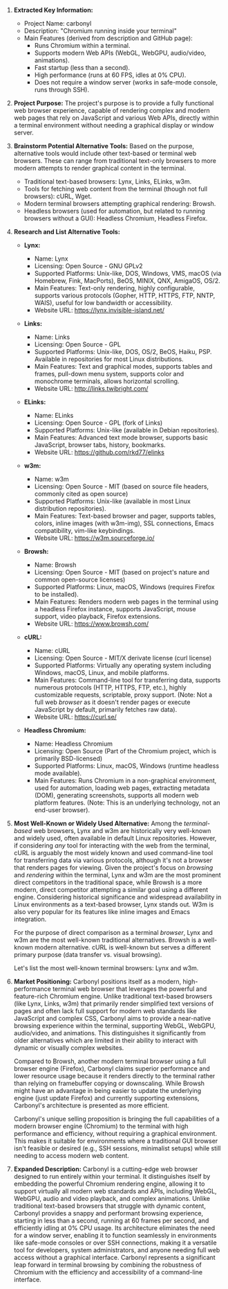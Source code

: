 1.  **Extracted Key Information:**
    *   Project Name: carbonyl
    *   Description: "Chromium running inside your terminal"
    *   Main Features (derived from description and GitHub page):
        *   Runs Chromium within a terminal.
        *   Supports modern Web APIs (WebGL, WebGPU, audio/video, animations).
        *   Fast startup (less than a second).
        *   High performance (runs at 60 FPS, idles at 0% CPU).
        *   Does not require a window server (works in safe-mode console, runs through SSH).

2.  **Project Purpose:**
    The project's purpose is to provide a fully functional web browser experience, capable of rendering complex and modern web pages that rely on JavaScript and various Web APIs, directly within a terminal environment without needing a graphical display or window server.

3.  **Brainstorm Potential Alternative Tools:**
    Based on the purpose, alternative tools would include other text-based or terminal web browsers. These can range from traditional text-only browsers to more modern attempts to render graphical content in the terminal.

    *   Traditional text-based browsers: Lynx, Links, ELinks, w3m.
    *   Tools for fetching web content from the terminal (though not full browsers): cURL, Wget.
    *   Modern terminal browsers attempting graphical rendering: Browsh.
    *   Headless browsers (used for automation, but related to running browsers without a GUI): Headless Chromium, Headless Firefox.

4.  **Research and List Alternative Tools:**

    *   **Lynx:**
        *   Name: Lynx
        *   Licensing: Open Source - GNU GPLv2
        *   Supported Platforms: Unix-like, DOS, Windows, VMS, macOS (via Homebrew, Fink, MacPorts), BeOS, MINIX, QNX, AmigaOS, OS/2.
        *   Main Features: Text-only rendering, highly configurable, supports various protocols (Gopher, HTTP, HTTPS, FTP, NNTP, WAIS), useful for low bandwidth or accessibility.
        *   Website URL: https://lynx.invisible-island.net/

    *   **Links:**
        *   Name: Links
        *   Licensing: Open Source - GPL
        *   Supported Platforms: Unix-like, DOS, OS/2, BeOS, Haiku, PSP. Available in repositories for most Linux distributions.
        *   Main Features: Text and graphical modes, supports tables and frames, pull-down menu system, supports color and monochrome terminals, allows horizontal scrolling.
        *   Website URL: http://links.twibright.com/

    *   **ELinks:**
        *   Name: ELinks
        *   Licensing: Open Source - GPL (fork of Links)
        *   Supported Platforms: Unix-like (available in Debian repositories).
        *   Main Features: Advanced text mode browser, supports basic JavaScript, browser tabs, history, bookmarks.
        *   Website URL: https://github.com/rkd77/elinks

    *   **w3m:**
        *   Name: w3m
        *   Licensing: Open Source - MIT (based on source file headers, commonly cited as open source)
        *   Supported Platforms: Unix-like (available in most Linux distribution repositories).
        *   Main Features: Text-based browser and pager, supports tables, colors, inline images (with w3m-img), SSL connections, Emacs compatibility, vim-like keybindings.
        *   Website URL: https://w3m.sourceforge.io/

    *   **Browsh:**
        *   Name: Browsh
        *   Licensing: Open Source - MIT (based on project's nature and common open-source licenses)
        *   Supported Platforms: Linux, macOS, Windows (requires Firefox to be installed).
        *   Main Features: Renders modern web pages in the terminal using a headless Firefox instance, supports JavaScript, mouse support, video playback, Firefox extensions.
        *   Website URL: https://www.browsh.com/

    *   **cURL:**
        *   Name: cURL
        *   Licensing: Open Source - MIT/X derivate license (curl license)
        *   Supported Platforms: Virtually any operating system including Windows, macOS, Linux, and mobile platforms.
        *   Main Features: Command-line tool for transferring data, supports numerous protocols (HTTP, HTTPS, FTP, etc.), highly customizable requests, scriptable, proxy support. (Note: Not a full web *browser* as it doesn't render pages or execute JavaScript by default, primarily fetches raw data).
        *   Website URL: https://curl.se/

    *   **Headless Chromium:**
        *   Name: Headless Chromium
        *   Licensing: Open Source (Part of the Chromium project, which is primarily BSD-licensed)
        *   Supported Platforms: Linux, macOS, Windows (runtime headless mode available).
        *   Main Features: Runs Chromium in a non-graphical environment, used for automation, loading web pages, extracting metadata (DOM), generating screenshots, supports all modern web platform features. (Note: This is an underlying technology, not an end-user browser).

5.  **Most Well-Known or Widely Used Alternative:**
    Among the *terminal-based* web browsers, Lynx and w3m are historically very well-known and widely used, often available in default Linux repositories. However, if considering *any* tool for interacting with the web from the terminal, cURL is arguably the most widely known and used command-line tool for transferring data via various protocols, although it's not a browser that renders pages for viewing. Given the project's focus on *browsing* and *rendering* within the terminal, Lynx and w3m are the most prominent direct competitors in the traditional space, while Browsh is a more modern, direct competitor attempting a similar goal using a different engine. Considering historical significance and widespread availability in Linux environments as a text-based browser, Lynx stands out. W3m is also very popular for its features like inline images and Emacs integration.

    For the purpose of direct comparison as a terminal *browser*, Lynx and w3m are the most well-known traditional alternatives. Browsh is a well-known modern alternative. cURL is well-known but serves a different primary purpose (data transfer vs. visual browsing).

    Let's list the most well-known terminal browsers: Lynx and w3m.

6.  **Market Positioning:**
    Carbonyl positions itself as a modern, high-performance terminal web browser that leverages the powerful and feature-rich Chromium engine. Unlike traditional text-based browsers (like Lynx, Links, w3m) that primarily render simplified text versions of pages and often lack full support for modern web standards like JavaScript and complex CSS, Carbonyl aims to provide a near-native browsing experience within the terminal, supporting WebGL, WebGPU, audio/video, and animations. This distinguishes it significantly from older alternatives which are limited in their ability to interact with dynamic or visually complex websites.

    Compared to Browsh, another modern terminal browser using a full browser engine (Firefox), Carbonyl claims superior performance and lower resource usage because it renders directly to the terminal rather than relying on framebuffer copying or downscaling. While Browsh might have an advantage in being easier to update the underlying engine (just update Firefox) and currently supporting extensions, Carbonyl's architecture is presented as more efficient.

    Carbonyl's unique selling proposition is bringing the full capabilities of a modern browser engine (Chromium) to the terminal with high performance and efficiency, without requiring a graphical environment. This makes it suitable for environments where a traditional GUI browser isn't feasible or desired (e.g., SSH sessions, minimalist setups) while still needing to access modern web content.

7.  **Expanded Description:**
    Carbonyl is a cutting-edge web browser designed to run entirely within your terminal. It distinguishes itself by embedding the powerful Chromium rendering engine, allowing it to support virtually all modern web standards and APIs, including WebGL, WebGPU, audio and video playback, and complex animations. Unlike traditional text-based browsers that struggle with dynamic content, Carbonyl provides a snappy and performant browsing experience, starting in less than a second, running at 60 frames per second, and efficiently idling at 0% CPU usage. Its architecture eliminates the need for a window server, enabling it to function seamlessly in environments like safe-mode consoles or over SSH connections, making it a versatile tool for developers, system administrators, and anyone needing full web access without a graphical interface. Carbonyl represents a significant leap forward in terminal browsing by combining the robustness of Chromium with the efficiency and accessibility of a command-line interface.